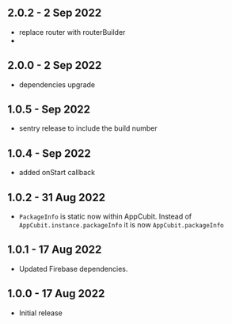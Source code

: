 ## 2.0.2 -  2 Sep 2022
- replace router with routerBuilder
- 
## 2.0.0 -  2 Sep 2022
- dependencies upgrade

## 1.0.5 -  Sep 2022
- sentry release to include the build number

## 1.0.4 -  Sep 2022
- added onStart callback

## 1.0.2 - 31 Aug 2022

- `PackageInfo` is static now within AppCubit. Instead of `AppCubit.instance.packageInfo` it is now `AppCubit.packageInfo`

## 1.0.1 - 17 Aug 2022

- Updated Firebase dependencies.

## 1.0.0 - 17 Aug 2022

- Initial release
